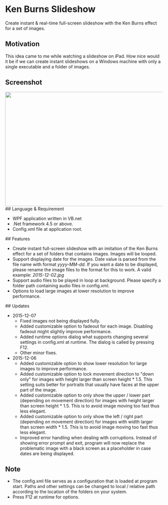 ﻿# Ken Burns Slideshow
Create instant & real-time full-screen slideshow with the Ken Burns effect for a set of images.
## Motivation
This idea came to me while watching a slideshow on iPad. How nice would it be if we can create instant slideshows on a Windows machine with only a single executable and a folder of images.
## Screenshot
<img class="alignnone size-full wp-image-8" src="http://carlchang.blog.com/files/2015/12/无标题.png" alt="" width="649" height="366" />
## Language &amp; Requirement
<ul>
	<li>WPF application written in VB.net</li>
	<li>.Net framework 4.5 or above.</li>
	<li>Config.xml file at application root.</li>
</ul>
## Features
<ul>
	<li>Create instant full-screen slideshow with an imitation of the Ken Burns effect for a set of folders that contains images. Images will be looped.</li>
	<li>Support displaying date for the images. Date value is parsed from the file name with format <em>yyyy-MM-dd</em>. If you want a date to be displayed, please rename the image files to the format for this to work. A valid example: <em>2015-12-02.jpg</em></li>
	<li>Support audio files to be played in loop at background. Please specify a folder path containing audio files in config.xml.</li>
	<li>Options to load large images at lower resolution to improve performance.</li>
</ul>
## Updates
<ul>
	<li>2015-12-07
	<ul>
		<li>Fixed images not being displayed fully.</li>
		<li>Added customizable option to fadeout for each image. Disabling fadeout might slightly improve performance.</li>
		<li>Added runtime options dialog what supports changing several settings in config.xml at runtime. The dialog is called by pressing F12.</li>
		<li>Other minor fixes.</li>
	</ul>
	</li>
	<li>2015-12-06
	<ul>
		<li>Added customizable option to show lower resolution for large images to improve performance.</li>
		<li>Added customizable option to lock movement direction to "down only" for images with height larger than screen height * 1.5. This setting suits better for portraits that usually have faces at the upper part of the image.</li>
		<li>Added customizable option to only show the upper / lower part (depending on movement direction) for images with height larger than screen height * 1.5. This is to avoid image moving too fast thus less elegant.</li>
		<li>Added customizable option to only show the left / right part (depending on movement direction) for images with width larger than screen width * 1.5. This is to avoid image moving too fast thus less elegant.</li>
		<li>Improved error handling when dealing with corruptions. Instead of showing error prompt and exit, program will now replace the problematic image with a black screen as a placeholder in case dates are being displayed.</li>
	</ul>
	</li>
</ul>

## Note
<ul>
	<li>The config.xml file serves as a configuration that is loaded at program start. Paths and other settings can be changed to local / relative path according to the location of the folders on your system.</li>
	<li>Press F12 at runtime for options.</li>
</ul>
